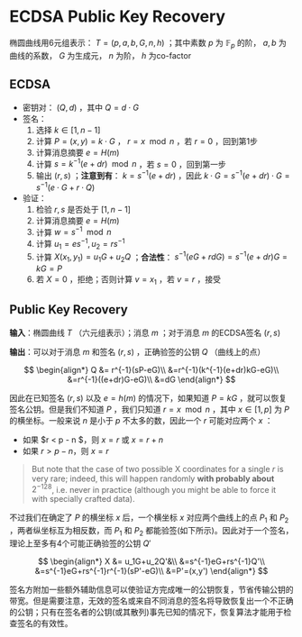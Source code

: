 # ECDSA Public Key Recovery

椭圆曲线用6元组表示： $T=(p,a,b,G,n,h)$ ；其中素数 $p$ 为 $\mathbb{F}_p$ 的阶， $a,b$ 为曲线的系数， $G$ 为生成元， $n$ 为阶， $h$ 为co-factor

## ECDSA

- 密钥对： $(Q,d)$ ，其中 $Q = d\cdot G$
- 签名：
  1. 选择 $k\in [1,n-1]$
  2. 计算 $P = (x,y)=k\cdot G$ ， $r=x\mod n$ ，若 $r=0$ ，回到第1步
  3. 计算消息摘要 $e=H(m)$
  4. 计算 $s=k^{-1}(e+dr)\mod n$ ，若 $s=0$ ，回到第一步
  5. 输出 $(r,s)$ ；**注意到有**： $k=s^{-1}(e+dr)$ ，因此 $k\cdot G = s^{-1}(e+dr)\cdot G=s^{-1}(e\cdot G+r\cdot Q)$
- 验证：
  1. 检验 $r,s$ 是否处于 $[1,n-1]$
  2. 计算消息摘要 $e=H(m)$
  3. 计算 $w=s^{-1}\mod n$
  4. 计算 $u_1 = es^{-1},u_2 = rs^{-1}$
  5. 计算 $X(x_1,y_1)=u_1G+u_2Q$ ；**合法性**： $s^{-1}(eG+rdG)=s^{-1}(e+dr)G=kG=P$
  6. 若 $X=0$ ，拒绝；否则计算 $v = x_1$ ，若 $v=r$ ，接受

## Public Key Recovery

**输入**：椭圆曲线 $T$ （六元组表示）；消息 $m$ ；对于消息 $m$ 的ECDSA签名 $(r,s)$

**输出**：可以对于消息 $m$ 和签名 $(r,s)$ ，正确验签的公钥 $Q$ （曲线上的点）

$$
\begin{align*}
Q &= r^{-1}(sP-eG)\\
&=r^{-1}(k^{-1}(e+dr)kG-eG)\\
&=r^{-1}((e+dr)G-eG)\\
&=dG
\end{align*}
$$

因此在已知签名 $(r,s)$ 以及 $e=h(m)$ 的情况下，如果知道 $P=kG$ ，就可以恢复签名公钥。但是我们不知道 $P$ ，我们只知道 $r=x\mod n$ ，其中 $x\in [1,p]$ 为 $P$ 的横坐标。一般来说 $n$ 是小于 $p$ 不太多的数，因此一个 $r$ 可能对应两个 $x$ ：

- 如果 $r < p - n $，则 $x=r$ 或 $x=r+n$
- 如果 $r>p-n$，则 $x=r$

> But note that the case of two possible X coordinates for a single $r$ is very rare; indeed, this will happen randomly **with probably about** $2^{−128}$, i.e. never in practice (although you might be able to force it with specially crafted data). 

不过我们在确定了 $P$ 的横坐标 $x$ 后，一个横坐标 $x$ 对应两个曲线上的点 $P_1$ 和 $P_2$ ，两者纵坐标互为相反数，而 $P_1$ 和 $P_2$ 都能验签(如下所示)。因此对于一个签名，理论上至多有4个可能正确验签的公钥 $Q'$

$$
\begin{align*}
X &= u_1G+u_2Q'&\\
&=s^{-1}eG+rs^{-1}Q'\\
&=s^{-1}eG+rs^{-1}r^{-1}(sP'-eG)\\
&=P'=(x,y')
\end{align*}
$$

签名方附加一些额外辅助信息可以使验证方完成唯一的公钥恢复，节省传输公钥的带宽。但是需要注意，无效的签名或来自不同消息的签名将导致恢复出一个不正确的公钥；只有在签名者的公钥(或其散列)事先已知的情况下，恢复算法才能用于检查签名的有效性。
